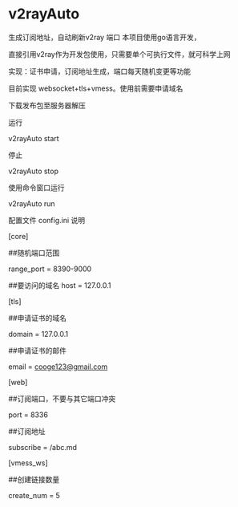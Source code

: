 # v2rayAuto
生成订阅地址，自动刷新v2ray 端口
本项目使用go语言开发，

直接引用v2ray作为开发包使用，只需要单个可执行文件，就可科学上网

实现：证书申请，订阅地址生成，端口每天随机变更等功能

目前实现 websocket+tls+vmess。使用前需要申请域名

下载发布包至服务器解压

运行

v2rayAuto start

停止

v2rayAuto stop

使用命令窗口运行

v2rayAuto run

配置文件 config.ini 说明

[core]

##随机端口范围

range_port = 8390-9000

##要访问的域名
host = 127.0.0.1

[tls]

##申请证书的域名

domain = 127.0.0.1

##申请证书的邮件

email = cooge123@gmail.com

[web]

##订阅端口，不要与其它端口冲突

port = 8336

##订阅地址

subscribe = /abc.md

[vmess_ws]

##创建链接数量

create_num = 5





